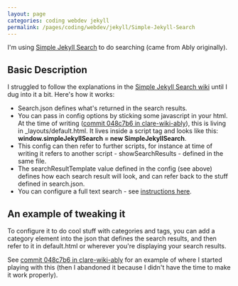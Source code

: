 ```yaml
---
layout: page
categories: coding webdev jekyll 
permalink: /pages/coding/webdev/jekyll/Simple-Jekyll-Search
---
```


I'm using [Simple Jekyll Search](https://github.com/christian-fei/Simple-Jekyll-Search) to do searching (came from Ably originally). 

## Basic Description

I struggled to follow the explanations in the [Simple Jekyll Search wiki](https://github.com/christian-fei/Simple-Jekyll-Search/wiki) until I dug into it a bit. Here's how it works:

* Search.json defines what's returned in the search results.
* You can pass in config options by sticking some javascript in your html. At the time of writing ([commit 048c7b6 in clare-wiki-ably](https://github.com/claresudbery/clare-wiki-ably/commit/048c7b6f110b3225a107cafc76702bbe8fc8219e)), this is living in _layouts/default.html. It lives inside a script tag and looks like this: **window.simpleJekyllSearch = new SimpleJekyllSearch**.
* This config can then refer to further scripts, for instance at time of writing it refers to another script - showSearchResults - defined in the same file.
* The searchResultTemplate value defined in the config (see above) defines how each search result will look, and can refer back to the stuff defined in search.json.
* You can configure a full text search - see [instructions here](https://github.com/christian-fei/Simple-Jekyll-Search).

## An example of tweaking it

To configure it to do cool stuff with categories and tags, you can add a category element into the json that defines the search results, and then refer to it in default.html or wherever you're displaying your search results.

See [commit 048c7b6 in clare-wiki-ably](https://github.com/claresudbery/clare-wiki-ably/commit/048c7b6f110b3225a107cafc76702bbe8fc8219e) for an example of where I started playing with this (then I abandoned it because I didn't have the time to make it work properly).

